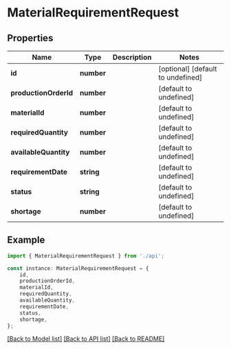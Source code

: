 # MaterialRequirementRequest


## Properties

Name | Type | Description | Notes
------------ | ------------- | ------------- | -------------
**id** | **number** |  | [optional] [default to undefined]
**productionOrderId** | **number** |  | [default to undefined]
**materialId** | **number** |  | [default to undefined]
**requiredQuantity** | **number** |  | [default to undefined]
**availableQuantity** | **number** |  | [default to undefined]
**requirementDate** | **string** |  | [default to undefined]
**status** | **string** |  | [default to undefined]
**shortage** | **number** |  | [default to undefined]

## Example

```typescript
import { MaterialRequirementRequest } from './api';

const instance: MaterialRequirementRequest = {
    id,
    productionOrderId,
    materialId,
    requiredQuantity,
    availableQuantity,
    requirementDate,
    status,
    shortage,
};
```

[[Back to Model list]](../README.md#documentation-for-models) [[Back to API list]](../README.md#documentation-for-api-endpoints) [[Back to README]](../README.md)
